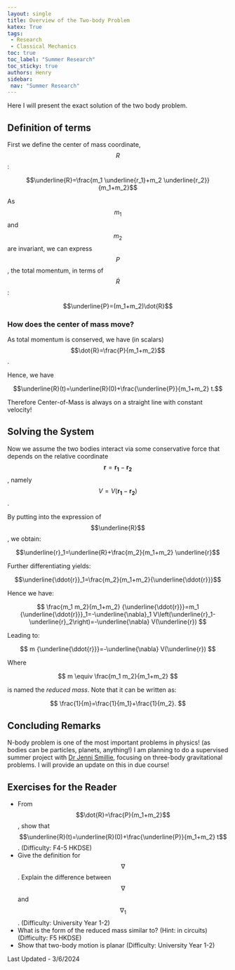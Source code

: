 ```yaml
---
layout: single
title: Overview of the Two-body Problem
katex: True
tags: 
 - Research
 - Classical Mechanics
toc: true
toc_label: "Summer Research"
toc_sticky: true
authors: Henry
sidebar:
 nav: "Summer Research"
---
```

Here I will present the exact solution of the two body problem.

## Definition of terms

First we define the center of mass coordinate, $$R$$:

$$\underline{R}=\frac{m_1 \underline{r_1}+m_2 \underline{r_2}}{m_1+m_2}$$

As $$m_1$$ and $$m_2$$ are invariant, we can express $$P$$, the total momentum, in terms of $$\dot{R}$$: 

$$\underline{P}=(m_1+m_2)\dot{R}$$

### How does the center of mass move?

As total momentum is conserved, we have (in scalars) $$\dot{R}=\frac{P}{m_1+m_2}$$. 

Hence, we have

$$\underline{R}(t)=\underline{R}(0)+\frac{\underline{P}}{m_1+m_2} t.$$

Therefore Center-of-Mass is always on a straight line with constant velocity!

## Solving the System

Now we assume the two bodies interact via some conservative force that depends on the relative coordinate $$\mathbf{r} = \mathbf{r_1} - \mathbf{r_2}$$, namely $$V = V(\mathbf{r_1} - \mathbf{r_2})$$.

By putting into the expression of $$\underline{R}$$, we obtain:

$$\underline{r}_1=\underline{R}+\frac{m_2}{m_1+m_2} \underline{r}$$

Further differentiating yields:

$$\underline{\ddot{r}}_1=\frac{m_2}{m_1+m_2}{\underline{\ddot{r}}}$$

Hence we have:

$$
\frac{m_1 m_2}{m_1+m_2} {\underline{\ddot{r}}}=m_1 {\underline{\ddot{r}}}_1=-\underline{\nabla}_1 V\left(\underline{r}_1-\underline{r}_2\right)=-\underline{\nabla} V(\underline{r})
$$

Leading to:

$$
m {\underline{\ddot{r}}}=-\underline{\nabla} V(\underline{r})
$$

Where 

$$
m \equiv \frac{m_1 m_2}{m_1+m_2}
$$

is named the *reduced mass*. Note that it can be written as:

$$
\frac{1}{m}=\frac{1}{m_1}+\frac{1}{m_2}.
$$

## Concluding Remarks

N-body problem is one of the most important problems in physics! (as bodies can be particles, planets, anything!) I am planning to do a supervised summer project with [Dr Jenni Smillie](https://www.ph.ed.ac.uk/people/jenni-smillie), focusing on three-body gravitational problems. I will provide an update on this in due course!

## Exercises for the Reader 

 - From $$\dot{R}=\frac{P}{m_1+m_2}$$, show that $$\underline{R}(t)=\underline{R}(0)+\frac{\underline{P}}{m_1+m_2} t$$. (Difficulty: F4-5 HKDSE)
 - Give the definition for $$\nabla$$. Explain the difference between $$\nabla$$ and $$\nabla_1$$. (Difficulty: University Year 1-2) 
 - What is the form of the reduced mass similar to? (Hint: in circuits) (Difficulty: F5 HKDSE)
 - Show that two-body motion is planar (Difficulty: University Year 1-2)

 Last Updated - 3/6/2024